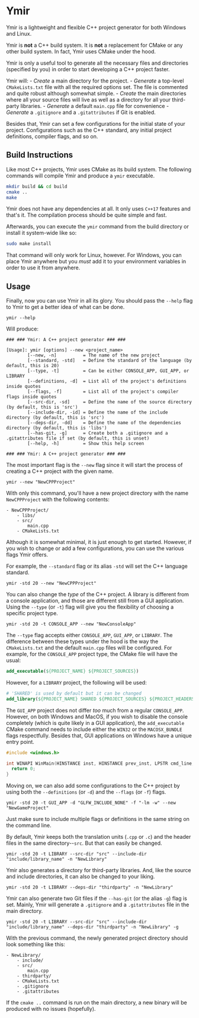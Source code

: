 # Ymir 

Ymir is a lightweight and flexible C++ project generator for both Windows and Linux. 

Ymir is __not__ a C++ build system. 
It is __not__ a replacement for CMake or any other build system. In fact, Ymir uses CMake under the hood. 

Ymir is only a useful tool to generate all the necessary files and directories (specified by you) in order to start developing a C++ project faster. 

Ymir will: 
    - *Create* a main directory for the project.
    - *Generate* a top-level `CMakeLists.txt` file with all the required options set. The file is commented and quite robust although somewhat simple. 
    - *Create* the main directories where all your source files will live as well as a directory for all your third-party libraries. 
    - *Generate* a default `main.cpp` file for convenience 
    - *Generate* a `.gitignore` and a `.gitattributes` if Git is enabled.

Besides that, Ymir can set a few configurations for the initial state of your project. Configurations such as the C++ standard, any initial project definitions, compiler flags, and so on.


## Build Instructions 

Like most C++ projects, Ymir uses CMake as its build system. The following commands will compile Ymir and produce a `ymir` executable. 

```bash
mkdir build && cd build 
cmake .. 
make
```

Ymir does not have any dependencies at all. It only uses `C++17` features and that's it. The compilation process should be quite simple and fast. 

Afterwards, you can execute the `ymir` command from the build directory or install it system-wide like so: 

```bash
sudo make install
```

That command will only work for Linux, however. For Windows, you can place Ymir anywhere but you _must_ add it to your environment variables in order to use it from anywhere.

## Usage

Finally, now you can use Ymir in all its glory. You should pass the `--help` flag to Ymir to get a better idea of what can be done. 

```
ymir --help
```

Will produce: 

```
### ### Ymir: A C++ project generator ### ###

[Usage]: ymir [options] --new <project_name>
        [--new, -n]          = The name of the new project
        [--standard, -std]   = Define the standard of the language (by default, this is 20)
        [--type, -t]         = Can be either CONSOLE_APP, GUI_APP, or LIBRARY
        [--definitions, -d]  = List all of the project's definitions inside quotes
        [--flags, -f]        = List all of the project's compiler flags inside quotes
        [--src-dir, -sd]     = Define the name of the source directory (by default, this is 'src')
        [--include-dir, -id] = Define the name of the include directory (by default, this is 'src')
        [--deps-dir, -dd]    = Define the name of the dependencies directory (by default, this is 'libs')
        [--has-git, -g]      = Create both a .gitignore and a .gitattributes file if set (by default, this is unset)
        [--help, -h]         = Show this help screen

### ### Ymir: A C++ project generator ### ###
```

The most important flag is the `--new` flag since it will start the process of creating a C++ project with the given name. 

```
ymir --new "NewCPPProject"
```

With only this command, you'll have a new project directory with the name `NewCPPProject` with the following contents:

```
- NewCPPProject/
    - libs/ 
    - src/
        main.cpp
    - CMakeLists.txt
```

Although it is somewhat minimal, it is just enough to get started. However, if you wish to change or add a few configurations, you can use the various flags Ymir offers. 

For example, the `--standard` flag or its alias `-std` will set the C++ language standard. 

```
ymir -std 20 --new "NewCPPProject"
```

You can also change the _type_ of the C++ project. A library is different from a console application, and those are different still from a GUI application. Using the `--type` (or `-t`) flag will give you the flexibility of choosing a specific project type. 

```
ymir -std 20 -t CONSOLE_APP --new "NewConsoleApp"
```

The `--type` flag accepts either `CONSOLE_APP`, `GUI_APP`, or `LIBRARY`. The difference between these types under the hood is the way the `CMakeLists.txt` and the default `main.cpp` files will be configured. For example, for the `CONSOLE_APP` project type, the CMake file will have the usual: 

```cmake
add_executable(${PROJECT_NAME} ${PROJECT_SOURCES})
```

However, for a `LIBRARY` project, the following will be used: 

```cmake
# 'SHARED' is used by default but it can be changed
add_library(${PROJECT_NAME} SHARED ${PROJECT_SOURCES} ${PROJECT_HEADERS})
```
The `GUI_APP` project does not differ _too_ much from a regular `CONSOLE_APP`. However, on both Windows and MacOS, if you wish to disable the console completely (which is quite likely in a GUI application), the `add_executable` CMake command needs to include either the `WIN32` or the `MACOSX_BUNDLE` flags respectfully. Besides that, GUI applications on Windows have a unique entry point.

```c++
#include <windows.h>

int WINAPI WinMain(HINSTANCE inst, HINSTANCE prev_inst, LPSTR cmd_line, int cmd_show) {
  return 0;
}
```

Moving on, we can also add some configurations to the C++ project by using both the `--definitions` (or `-d`) and the `--flags` (or `-f`) flags. 

```
ymir -std 20 -t GUI_APP -d "GLFW_INCLUDE_NONE" -f "-lm -w" --new "NewGameProject"
```

Just make sure to include multiple flags or definitions in the same string on the command line.

By default, Ymir keeps both the translation units (`.cpp` or `.c`) and the header files in the same directory--`src`. But that can easily be changed. 

```
ymir -std 20 -t LIBRARY --src-dir "src" --include-dir "include/library_name" -n "NewLibrary"
```

Ymir also generates a directory for third-party libraries. And, like the source and include directories, it can also be changed to your liking. 

```
ymir -std 20 -t LIBRARY --deps-dir "thirdparty" -n "NewLibrary"
```

Ymir can also generate two Git files if the `--has-git` (or the alias `-g`) flag is set. Mainly, Ymir will generate a `.gitignore` and a `.gitattributes` file in the main directory.

```
ymir -std 20 -t LIBRARY --src-dir "src" --include-dir "include/library_name" --deps-dir "thirdparty" -n "NewLibrary" -g
```

With the previous command, the newly generated project directory should look something like this: 

```
- NewLibrary/ 
    - include/ 
    - src/
        main.cpp
    - thirdparty/ 
    - CMakeLists.txt
    - .gitignore
    - .gitattributes
```

If the `cmake ..` command is run on the main directory, a new binary will be produced with no issues (hopefully).
